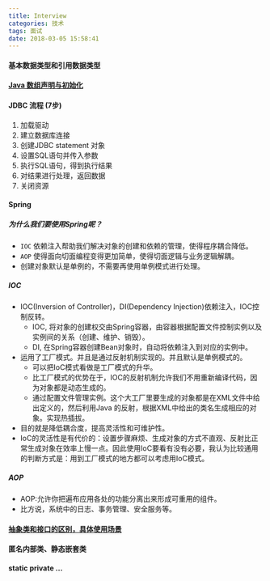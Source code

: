 ```yaml
---
title: Interview
categories: 技术
tags: 面试
date: 2018-03-05 15:58:41
---
```


#### 基本数据类型和引用数据类型

#### [Java 数组声明与初始化]()

#### JDBC 流程 (7步)
  1. 加载驱动
  2. 建立数据库连接
  3. 创建JDBC statement 对象
  4. 设置SQL语句并传入参数
  5. 执行SQL语句，得到执行结果
  6. 对结果进行处理，返回数据
  7. 关闭资源


####  Spring
<!--more-->
##### 为什么我们要使用Spring呢？
- `IOC` 依赖注入帮助我们解决对象的创建和依赖的管理，使得程序耦合降低。
- `AOP` 使得面向切面编程变得更加简单，使得切面逻辑与业务逻辑解耦。
- 创建对象默认是单例的，不需要再使用单例模式进行处理。

##### IOC
- IOC(Inversion of Controller)，DI(Dependency Injection)依赖注入，IOC控制反转。
  - IOC, 将对象的创建权交由Spring容器，由容器根据配置文件控制实例以及实例间的关系（创建、维护、销毁）。
  - DI, 在Spring容器创建Bean对象时，自动将依赖注入到对应的实例中。
- 运用了工厂模式。并且是通过反射机制实现的。并且默认是单例模式的。
  - 可以把IoC模式看做是工厂模式的升华。
  - 比工厂模式的优势在于，IOC的反射机制允许我们不用重新编译代码，因为对象都是动态生成的。
  - 通过配置文件管理实例。这个大工厂里要生成的对象都是在XML文件中给出定义的，然后利用Java 的反射，根据XML中给出的类名生成相应的对象。实现热插拔。
- 目的就是降低耦合度，提高灵活性和可维护性。
- IoC的灵活性是有代价的：设置步骤麻烦、生成对象的方式不直观、反射比正常生成对象在效率上慢一点。因此使用IoC要看有没有必要，我认为比较通用的判断方式是：用到工厂模式的地方都可以考虑用IoC模式。

##### AOP
- AOP:允许你把遍布应用各处的功能分离出来形成可重用的组件。
- 比方说，系统中的日志、事务管理、安全服务等。


####  [抽象类和接口的区别，具体使用场景](https://echoguan.coding.me/2018/03/06/%E6%8A%BD%E8%B1%A1%E7%B1%BB%E4%B8%8E%E6%8E%A5%E5%8F%A3/)

####  匿名内部类、静态嵌套类

#### static private ...

